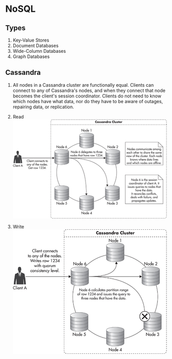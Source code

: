 # NoSQL

## Types
1. Key-Value Stores
1. Document Databases
1. Wide-Column Databases
1. Graph Databases

## Cassandra
1. All nodes in a Cassandra cluster are functionally equal. Clients can connect to any of Cassandra's nodes, and when they connect that node becomes the client's session coordinator. Clients do not need to know which nodes have what data, nor do they have to be aware of outages, repairing data, or replication.
1. Read
    ![Cassandra Read](../img/cassandra-read.jpg)

1. Write
    ![Cassanra Write](../img/cassandra-write.jpg)
